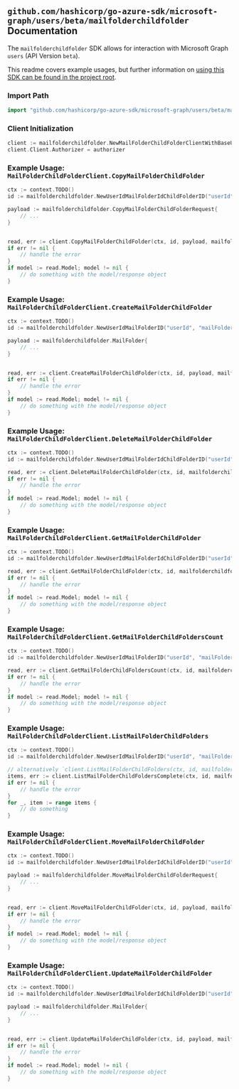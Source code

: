 
## `github.com/hashicorp/go-azure-sdk/microsoft-graph/users/beta/mailfolderchildfolder` Documentation

The `mailfolderchildfolder` SDK allows for interaction with Microsoft Graph `users` (API Version `beta`).

This readme covers example usages, but further information on [using this SDK can be found in the project root](https://github.com/hashicorp/go-azure-sdk/tree/main/docs).

### Import Path

```go
import "github.com/hashicorp/go-azure-sdk/microsoft-graph/users/beta/mailfolderchildfolder"
```


### Client Initialization

```go
client := mailfolderchildfolder.NewMailFolderChildFolderClientWithBaseURI("https://graph.microsoft.com")
client.Client.Authorizer = authorizer
```


### Example Usage: `MailFolderChildFolderClient.CopyMailFolderChildFolder`

```go
ctx := context.TODO()
id := mailfolderchildfolder.NewUserIdMailFolderIdChildFolderID("userId", "mailFolderId", "mailFolderId1")

payload := mailfolderchildfolder.CopyMailFolderChildFolderRequest{
	// ...
}


read, err := client.CopyMailFolderChildFolder(ctx, id, payload, mailfolderchildfolder.DefaultCopyMailFolderChildFolderOperationOptions())
if err != nil {
	// handle the error
}
if model := read.Model; model != nil {
	// do something with the model/response object
}
```


### Example Usage: `MailFolderChildFolderClient.CreateMailFolderChildFolder`

```go
ctx := context.TODO()
id := mailfolderchildfolder.NewUserIdMailFolderID("userId", "mailFolderId")

payload := mailfolderchildfolder.MailFolder{
	// ...
}


read, err := client.CreateMailFolderChildFolder(ctx, id, payload, mailfolderchildfolder.DefaultCreateMailFolderChildFolderOperationOptions())
if err != nil {
	// handle the error
}
if model := read.Model; model != nil {
	// do something with the model/response object
}
```


### Example Usage: `MailFolderChildFolderClient.DeleteMailFolderChildFolder`

```go
ctx := context.TODO()
id := mailfolderchildfolder.NewUserIdMailFolderIdChildFolderID("userId", "mailFolderId", "mailFolderId1")

read, err := client.DeleteMailFolderChildFolder(ctx, id, mailfolderchildfolder.DefaultDeleteMailFolderChildFolderOperationOptions())
if err != nil {
	// handle the error
}
if model := read.Model; model != nil {
	// do something with the model/response object
}
```


### Example Usage: `MailFolderChildFolderClient.GetMailFolderChildFolder`

```go
ctx := context.TODO()
id := mailfolderchildfolder.NewUserIdMailFolderIdChildFolderID("userId", "mailFolderId", "mailFolderId1")

read, err := client.GetMailFolderChildFolder(ctx, id, mailfolderchildfolder.DefaultGetMailFolderChildFolderOperationOptions())
if err != nil {
	// handle the error
}
if model := read.Model; model != nil {
	// do something with the model/response object
}
```


### Example Usage: `MailFolderChildFolderClient.GetMailFolderChildFoldersCount`

```go
ctx := context.TODO()
id := mailfolderchildfolder.NewUserIdMailFolderID("userId", "mailFolderId")

read, err := client.GetMailFolderChildFoldersCount(ctx, id, mailfolderchildfolder.DefaultGetMailFolderChildFoldersCountOperationOptions())
if err != nil {
	// handle the error
}
if model := read.Model; model != nil {
	// do something with the model/response object
}
```


### Example Usage: `MailFolderChildFolderClient.ListMailFolderChildFolders`

```go
ctx := context.TODO()
id := mailfolderchildfolder.NewUserIdMailFolderID("userId", "mailFolderId")

// alternatively `client.ListMailFolderChildFolders(ctx, id, mailfolderchildfolder.DefaultListMailFolderChildFoldersOperationOptions())` can be used to do batched pagination
items, err := client.ListMailFolderChildFoldersComplete(ctx, id, mailfolderchildfolder.DefaultListMailFolderChildFoldersOperationOptions())
if err != nil {
	// handle the error
}
for _, item := range items {
	// do something
}
```


### Example Usage: `MailFolderChildFolderClient.MoveMailFolderChildFolder`

```go
ctx := context.TODO()
id := mailfolderchildfolder.NewUserIdMailFolderIdChildFolderID("userId", "mailFolderId", "mailFolderId1")

payload := mailfolderchildfolder.MoveMailFolderChildFolderRequest{
	// ...
}


read, err := client.MoveMailFolderChildFolder(ctx, id, payload, mailfolderchildfolder.DefaultMoveMailFolderChildFolderOperationOptions())
if err != nil {
	// handle the error
}
if model := read.Model; model != nil {
	// do something with the model/response object
}
```


### Example Usage: `MailFolderChildFolderClient.UpdateMailFolderChildFolder`

```go
ctx := context.TODO()
id := mailfolderchildfolder.NewUserIdMailFolderIdChildFolderID("userId", "mailFolderId", "mailFolderId1")

payload := mailfolderchildfolder.MailFolder{
	// ...
}


read, err := client.UpdateMailFolderChildFolder(ctx, id, payload, mailfolderchildfolder.DefaultUpdateMailFolderChildFolderOperationOptions())
if err != nil {
	// handle the error
}
if model := read.Model; model != nil {
	// do something with the model/response object
}
```
